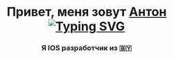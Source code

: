 <h1 align="center">Привет, меня зовут <a href="https://t.me/+375336886070">Антон</a> 
<a href="https://git.io/typing-svg"><img src="https://readme-typing-svg.demolab.com?font=Fira+Code&pause=1000&center=true&vCenter=true&random=false&width=435&lines=%D0%AF+IOS+%D1%80%D0%B0%D0%B7%D1%80%D0%B0%D0%B1%D0%BE%D1%82%D1%87%D0%B8%D0%BA+%D0%B8%D0%B7+%D0%91%D0%B5%D0%BB%D0%B0%D1%80%D1%83%D1%81%D0%B8" alt="Typing SVG" /></a>
<h3 align="center">Я IOS разработчик из 🇧🇾</h3>
